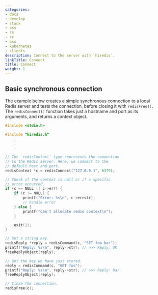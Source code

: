 ```yaml
---
categories:
- docs
- develop
- stack
- oss
- rs
- rc
- oss
- kubernetes
- clients
description: Connect to the server with `hiredis`.
linkTitle: Connect
title: Connect
weight: 1
---
```


## Basic synchronous connection

The example below creates a simple synchronous connection to a local
Redis server and tests the connection, before closing it with
`redisFree()`. The `redisConnect()` function takes just a hostname
and port as its arguments, and returns a context object.

```c
#include <stdio.h>

#include "hiredis.h"
    .
    .
    .

// The `redisContext` type represents the connection
// to the Redis server. Here, we connect to the
// default host and port.
redisContext *c = redisConnect("127.0.0.1", 6379);

// Check if the context is null or if a specific
// error occurred.
if (c == NULL || c->err) {
    if (c != NULL) {
        printf("Error: %s\n", c->errstr);
        // handle error
    } else {
        printf("Can't allocate redis context\n");
    }

    exit(1);
}

// Set a string key.
redisReply *reply = redisCommand(c, "SET foo bar");
printf("Reply: %s\n", reply->str); // >>> Reply: OK
freeReplyObject(reply);

// Get the key we have just stored.
reply = redisCommand(c, "GET foo");
printf("Reply: %s\n", reply->str); // >>> Reply: bar
freeReplyObject(reply);

// Close the connection.
redisFree(c);
```


